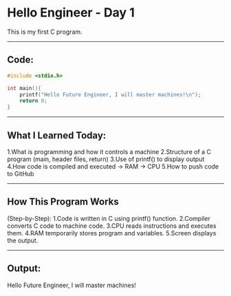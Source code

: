 # Hello Engineer - Day 1
This is my first C program.

---

## Code:

```c
#include <stdio.h>

int main(){
    printf("Hello Future Engineer, I will master machines!\n");
    return 0;
}
```

---

## What I Learned Today:
1.What is programming and how it controls a machine
2.Structure of a C program (main, header files, return)
3.Use of printf() to display output
4.How code is compiled and executed -> RAM -> CPU
5.How to push code to GitHub

---

## How This Program Works
 (Step-by-Step):
1.Code is written in C using printf() function.
2.Compiler converts C code to machine code.
3.CPU reads instructions and executes them.
4.RAM temporarily stores program and variables.
5.Screen displays the output.

---

## Output:

Hello Future Engineer, I will master machines!
